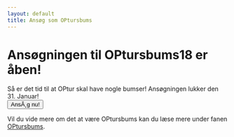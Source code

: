 ```yaml
---
layout: default
title: Ansøg som OPtursbums
---
```

<h1>Ansøgningen til OPtursbums18 er åben!</h1>

<p>Så er det tid til at OPtur skal have nogle bumser! Ansøgningen lukker den 31. Januar!<br/>
  <a style="text-align: center;" href="https://docs.google.com/forms/d/e/1FAIpQLSd6pImeSOhPx9IpKZmdsHypH7jtUn5XcU0eFa1ivQg_RdTS_A/viewform"><button class="applyBtn">AnsÃ¸g nu! </button></a>
  
</p>

<p>Vil du vide mere om det at være OPtursbums kan du læse mere under fanen <a href="https://blivawesome.dk/optursbums.html">OPtursbums</a>.</p>
